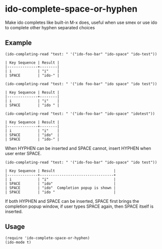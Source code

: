 ido-complete-space-or-hyphen
============================

Make ido completes like built-in M-x does, useful when use smex or use ido to
complete other hyphen separated choices

## Example

`(ido-completing-read "test: " '("ido-foo-bar" "ido-space" "ido-test"))`

    | Key Sequence | Result |
    |--------------+--------|
    | i            | "i"    |
    | SPACE        | "ido-" |

`(ido-completing-read "test: " '("ido foo-bar" "ido space" "ido test"))`

    | Key Sequence | Result |
    |--------------+--------|
    | i            | "i"    |
    | SPACE        | "ido " |

`(ido-completing-read "test: " '("ido-foo-bar" "ido-space" "idotest"))`

    | Key Sequence | Result |
    |--------------+--------|
    | i            | "i"    |
    | SPACE        | "ido"  |
    | SPACE        | "ido-" |

When HYPHEN can be inserted and SPACE cannot, insert HYPHEN when user enter SPACE.

`(ido-completing-read "test: " '("ido-foo-bar" "ido-space" "ido test"))`

    | Key Sequence | Result                           |
    |--------------+----------------------------------+
    | i            | "i"                              |
    | SPACE        | "ido"                            |
    | SPACE        | "ido"  Completion popup is shown |
    | SPACE        | "ido "                           |

If both HYPHEN and SPACE can be inserted, SPACE first brings the completion
popup window, if user types SPACE again, then SPACE itself is inserted.

## Usage

    (require 'ido-complete-space-or-hyphen)
    (ido-mode t)
